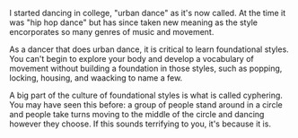 I started dancing in college, "urban dance" as it's now called. At the time it was "hip hop dance" but has since taken new meaning as the style encorporates so many genres of music and movement. 

As a dancer that does urban dance, it is critical to learn foundational styles. You can't begin to explore your body and develop a vocabulary of movement without building a foundation in those styles, such as popping, locking, housing, and waacking to name a few. 

A big part of the culture of foundational styles is what is called cyphering. You may have seen this before: a group of people stand around in a circle and people take turns moving to the middle of the circle and dancing however they choose. If this sounds terrifying to you, it's because it is.